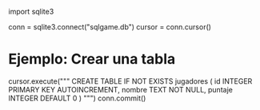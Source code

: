 import sqlite3

conn = sqlite3.connect("sqlgame.db")
cursor = conn.cursor()
# Ejemplo: Crear una tabla
cursor.execute("""
CREATE TABLE IF NOT EXISTS jugadores (
    id INTEGER PRIMARY KEY AUTOINCREMENT,
    nombre TEXT NOT NULL,
    puntaje INTEGER DEFAULT 0
)
""")
conn.commit()
